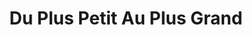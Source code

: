 ---
title: "Du Plus Petit Au Plus Grand"
url: /la-chatre/du-plus-petit-au-plus-grand/
shop: jouets
---